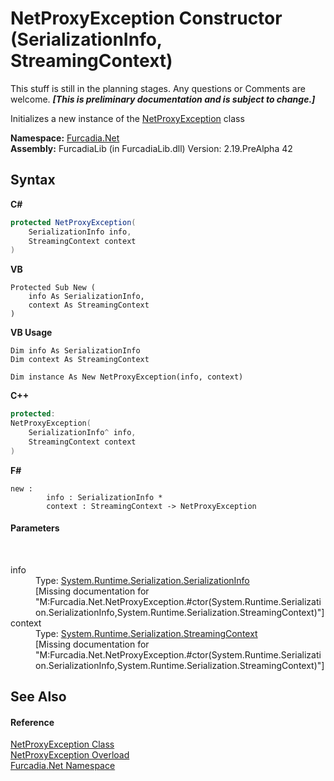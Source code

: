 # NetProxyException Constructor (SerializationInfo, StreamingContext)
This stuff is still in the planning stages. Any questions or Comments are welcome. _**\[This is preliminary documentation and is subject to change.\]**_

Initializes a new instance of the <a href="T_Furcadia_Net_NetProxyException">NetProxyException</a> class

**Namespace:**&nbsp;<a href="N_Furcadia_Net">Furcadia.Net</a><br />**Assembly:**&nbsp;FurcadiaLib (in FurcadiaLib.dll) Version: 2.19.PreAlpha 42

## Syntax

**C#**<br />
``` C#
protected NetProxyException(
	SerializationInfo info,
	StreamingContext context
)
```

**VB**<br />
``` VB
Protected Sub New ( 
	info As SerializationInfo,
	context As StreamingContext
)
```

**VB Usage**<br />
``` VB Usage
Dim info As SerializationInfo
Dim context As StreamingContext

Dim instance As New NetProxyException(info, context)
```

**C++**<br />
``` C++
protected:
NetProxyException(
	SerializationInfo^ info, 
	StreamingContext context
)
```

**F#**<br />
``` F#
new : 
        info : SerializationInfo * 
        context : StreamingContext -> NetProxyException
```


#### Parameters
&nbsp;<dl><dt>info</dt><dd>Type: <a href="http://msdn2.microsoft.com/en-us/library/a9b6042e" target="_blank">System.Runtime.Serialization.SerializationInfo</a><br />\[Missing <param name="info"/> documentation for "M:Furcadia.Net.NetProxyException.#ctor(System.Runtime.Serialization.SerializationInfo,System.Runtime.Serialization.StreamingContext)"\]</dd><dt>context</dt><dd>Type: <a href="http://msdn2.microsoft.com/en-us/library/t16abws5" target="_blank">System.Runtime.Serialization.StreamingContext</a><br />\[Missing <param name="context"/> documentation for "M:Furcadia.Net.NetProxyException.#ctor(System.Runtime.Serialization.SerializationInfo,System.Runtime.Serialization.StreamingContext)"\]</dd></dl>

## See Also


#### Reference
<a href="T_Furcadia_Net_NetProxyException">NetProxyException Class</a><br /><a href="Overload_Furcadia_Net_NetProxyException__ctor">NetProxyException Overload</a><br /><a href="N_Furcadia_Net">Furcadia.Net Namespace</a><br />